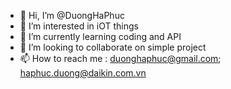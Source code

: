 - 👋 Hi, I’m @DuongHaPhuc
- 👀 I’m interested in iOT things
- 🌱 I’m currently learning coding and API
- 💞️ I’m looking to collaborate on simple project
- 📫 How to reach me : duonghaphuc@gmail.com; haphuc.duong@daikin.com.vn

<!---
DuongHaPhuc/DuongHaPhuc is a ✨ special ✨ repository because its `README.md` (this file) appears on your GitHub profile.
You can click the Preview link to take a look at your changes.
--->
